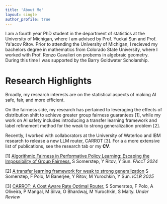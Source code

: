 ```yaml
---
title: 'About Me'
layout: single
author_profile: true
---
```


I am a fourth year PhD student in the department of statistics at the University of Michigan, where I am advised by Prof. Yuekai Sun and Prof. Ya'acov Ritov. Prior to attending the University of Michigan, I recieved my bachelors degree in mathematics from Colorado State University, where I worked with Prof. Renzo Cavalieri on probems in algebraic geometry. During this time I was supported by the Barry Goldwater Scholarship.

Research Highlights
========

Broadly, my research interests are on the statistical aspects of making AI safe, fair, and more efficient. 

On the fairness side, my research has pertained to leveraging the effects of distribution shift to achieve greater group fairness guarantees [1], while my work on AI safety includes introducing a transfer learning framework and label refinement method for the weak to strong generalization problem [2]. 

Recently, I worked with collaborators at the University of Waterloo and IBM research to release a new LLM router, CARROT [3]. For a a more extensive list of publications, see the research tab or my <b><a href="http://somerstep.github.io/files/CV.pdf" style="color: black;text-decoration: none">CV</a></b>.

[1] [Algorithmic Fairness in Performative Policy Learning: Escaping the Impossibility of Group Fairness.](https://arxiv.org/abs/2405.20447) S Somerstep, Y Ritov, Y Sun. *FAccT 2024*

[2] [A transfer learning framework for weak to strong generalization](https://arxiv.org/abs/2405.16236) S Somerstep,  F Polo, M Banerjee, Y Ritov, M Yurochkin, Y Sun. *ICLR 2025*

[3] [CARROT: A Cost Aware Rate Optimal Router.](https://arxiv.org/abs/2502.03261) S Somerstep, F Polo, A Oliveira, P Mangal, M Silva, O Bhardwaj, M Yurochkin, S Maity. *Under Review* 

